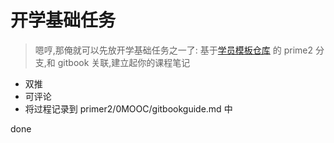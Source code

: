  # 开学基础任务 #

> 嗯哼,那俺就可以先放开学基础任务之一了:
基于[学员模板仓库](https://github.com/OpenMindClub/OMOOC.py)
的 prime2 分支,和 gitbook 关联,建立起你的课程笔记

- 双推
- 可评论
- 将过程记录到 primer2/0MOOC/gitbookguide.md 中

done